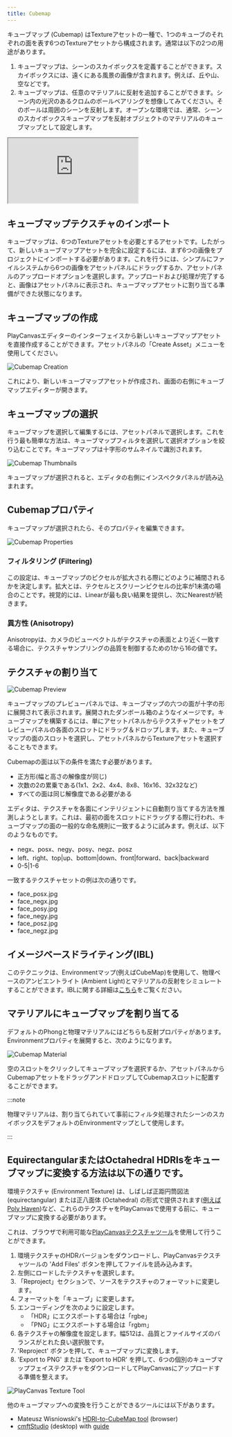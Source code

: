 ```yaml
---
title: Cubemap
---
```


キューブマップ (Cubemap) はTextureアセットの一種で、1つのキューブのそれぞれの面を表す6つのTextureアセットから構成されます。通常は以下の2つの用途があります。

1. キューブマップは、シーンのスカイボックスを定義することができます。スカイボックスには、遠くにある風景の画像が含まれます。例えば、丘や山、空などです。
2. キューブマップは、任意のマテリアルに反射を追加することができます。シーン内の光沢のあるクロムのボールベアリングを想像してみてください。そのボールは周囲のシーンを反射します。オープンな環境では、通常、シーンのスカイボックスキューブマップを反射オブジェクトのマテリアルのキューブマップとして設定します。

<div className="iframe-container">
    <iframe src="https://playcanv.as/b/xp7v1oFB/" title="Cubemap" allow="camera; microphone; xr-spatial-tracking; fullscreen" allowfullscreen></iframe>
</div>

## キューブマップテクスチャのインポート

キューブマップは、6つのTextureアセットを必要とするアセットです。したがって、新しいキューブマップアセットを完全に設定するには、まず6つの画像をプロジェクトにインポートする必要があります。これを行うには、シンプルにファイルシステムから6つの画像をアセットパネルにドラッグするか、アセットパネルのアップロードオプションを選択します。アップロードおよび処理が完了すると、画像はアセットパネルに表示され、キューブマップアセットに割り当てる準備ができた状態になります。

## キューブマップの作成

PlayCanvasエディターのインターフェイスから新しいキューブマップアセットを直接作成することができます。アセットパネルの「Create Asset」メニューを使用してください。

![Cubemap Creation](/img/user-manual/assets/cubemaps/cubemap-create.png)

これにより、新しいキューブマップアセットが作成され、画面の右側にキューブマップエディターが開きます。

## キューブマップの選択

キューブマップを選択して編集するには、アセットパネルで選択します。これを行う最も簡単な方法は、キューブマップフィルタを選択して選択オプションを絞り込むことです。キューブマップは十字形のサムネイルで識別されます。

![Cubemap Thumbnails](/img/user-manual/assets/cubemaps/cubemap-thumbnails.png)

キューブマップが選択されると、エディタの右側にインスペクタパネルが読み込まれます。

## Cubemapプロパティ

キューブマップが選択されたら、そのプロパティを編集できます。

![Cubemap Properties](/img/user-manual/assets/cubemaps/cubemap-properties.png)

### フィルタリング (Filtering)

この設定は、キューブマップのピクセルが拡大される際にどのように補間されるかを決定します。拡大とは、テクセルとスクリーンピクセルの比率が1未満の場合のことです。視覚的には、Linearが最も良い結果を提供し、次にNearestが続きます。

### 異方性 (Anisotropy)

Anisotropyは、カメラのビューベクトルがテクスチャの表面とより近く一致する場合に、テクスチャサンプリングの品質を制御するための1から16の値です。

## テクスチャの割り当て

![Cubemap Preview](/img/user-manual/assets/cubemaps/cubemap-preview.png)

キューブマップのプレビューパネルでは、キューブマップの六つの面が十字の形に展開されて表示されます。展開されたダンボール箱のようなイメージです。キューブマップを構築するには、単にアセットパネルからテクスチャアセットをプレビューパネルの各面のスロットにドラッグ＆ドロップします。また、キューブマップの面のスロットを選択し、アセットパネルからTextureアセットを選択することもできます。

Cubemapの面は以下の条件を満たす必要があります。

- 正方形(幅と高さの解像度が同じ)
- 次数の2の累乗である(1x1、2x2、4x4、8x8、16x16、32x32など)
- すべての面は同じ解像度である必要がある

エディタは、テクスチャを各面にインテリジェントに自動割り当てする方法を推測しようとします。これは、最初の面をスロットにドラッグする際に行われ、キューブマップの面の一般的な命名規則に一致するように試みます。例えば、以下のようなものです。

- negx、posx、negy、posy、negz、posz
- left、right、top|up、bottom|down、front|forward、back|backward
- 0-5|1-6

一致するテクスチャセットの例は次の通りです。

- face_posx.jpg
- face_negx.jpg
- face_posy.jpg
- face_negy.jpg
- face_posz.jpg
- face_negz.jpg

## イメージベースドライティング(IBL)

このテクニックは、Environmentマップ(例えばCubeMap)を使用して、物理ベースのアンビエントライト (Ambient Light)とマテリアルの反射をシミュレートすることができます。IBLに関する詳細は[こちら][6]をご覧ください。

## マテリアルにキューブマップを割り当てる

デフォルトのPhongと物理マテリアルにはどちらも反射プロパティがあります。Environmentプロパティを展開すると、次のようになります。

![Cubemap Material](/img/user-manual/assets/cubemaps/cubemap-material.png)

空のスロットをクリックしてキューブマップを選択するか、アセットパネルからCubemapアセットをドラッグアンドドロップしてCubemapスロットに配置することができます。

:::note

物理マテリアルは、割り当てられていて事前にフィルタ処理されたシーンのスカイボックスをデフォルトのEnvironmentマップとして使用します。

:::

## EquirectangularまたはOctahedral HDRIsをキューブマップに変換する方法は以下の通りです。

環境テクスチャ (Environment Texture) は、しばしば正距円筒図法 (equirectangular) または正八面体 (Octahedral) の形式で提供されます([例えばPoly Haven][7])など、これらのテクスチャをPlayCanvasで使用する前に、キューブマップに変換する必要があります。

これは、ブラウザで利用可能な[PlayCanvasテクスチャツール][8]を使用して行うことができます。

1. 環境テクスチャのHDRバージョンをダウンロードし、PlayCanvasテクスチャツールの 'Add Files'  ボタンを押してファイルを読み込みます。
2. 左側にロードしたテクスチャを選択します。
3. 「Reproject」セクションで、ソースをテクスチャのフォーマットに変更します。
4. フォーマットを「キューブ」に変更します。
5. エンコーディングを次のように設定します。
    - 「HDR」にエクスポートする場合は「rgbe」
    - 「PNG」にエクスポートする場合は「rgbm」
6. 各テクスチャの解像度を設定します。幅512は、品質とファイルサイズのバランスがとれた良い選択肢です。
7. 'Reproject' ボタンを押して、キューブマップに変換します。
8. 'Export to PNG' または 'Export to HDR' を押して、6つの個別のキューブマップフェイステクスチャをダウンロードしてPlayCanvasにアップロードする準備を整えます。

![PlayCanvas Texture Tool](/img/user-manual/assets/cubemaps/playcanvas-texture-tool-convert.png)

他のキューブマップへの変換を行うことができるツールには以下があります。

- Mateusz Wisniowski's [HDRI-to-CubeMap tool][9] (browser)
- [cmftStudio][10] (desktop) with [guide][11]

[6]: /user-manual/graphics/physical-rendering/image-based-lighting/
[7]: https://polyhaven.com/hdris
[8]: https://playcanvas.com/texture-tool
[9]: https://matheowis.github.io/HDRI-to-CubeMap/
[10]: https://github.com/dariomanesku/cmftStudio
[11]: https://jamie-white.com/webgl/equirectangular-hdr-image-to-face-list/
